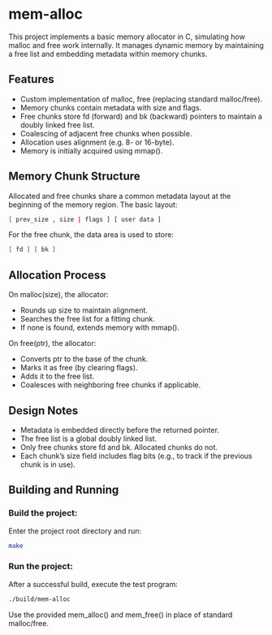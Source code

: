# mem-alloc
This project implements a basic memory allocator in C, simulating how malloc and free work internally. It manages dynamic memory by maintaining a free list and embedding metadata within memory chunks.

## Features
- Custom implementation of malloc, free (replacing standard malloc/free).
- Memory chunks contain metadata with size and flags.
- Free chunks store fd (forward) and bk (backward) pointers to maintain a doubly linked free list.
- Coalescing of adjacent free chunks when possible.
- Allocation uses alignment (e.g. 8- or 16-byte).
- Memory is initially acquired using mmap().

## Memory Chunk Structure
Allocated and free chunks share a common metadata layout at the beginning of the memory region. The basic layout:
```bash
[ prev_size , size | flags ] [ user data ] 
```
For the free chunk, the data area is used to store: 
```bash
[ fd ] [ bk ]
```

## Allocation Process
On malloc(size), the allocator:
- Rounds up size to maintain alignment.
- Searches the free list for a fitting chunk.
- If none is found, extends memory with mmap().

On free(ptr), the allocator:
- Converts ptr to the base of the chunk.
- Marks it as free (by clearing flags).
- Adds it to the free list.
- Coalesces with neighboring free chunks if applicable.

## Design Notes
- Metadata is embedded directly before the returned pointer.
- The free list is a global doubly linked list.
- Only free chunks store fd and bk. Allocated chunks do not.
- Each chunk’s size field includes flag bits (e.g., to track if the previous chunk is in use).

## Building and Running
### Build the project:
Enter the project root directory and run:
```bash
make
```

### Run the project:
After a successful build, execute the test program:
```bash
./build/mem-alloc
```
Use the provided mem_alloc() and mem_free() in place of standard malloc/free.
